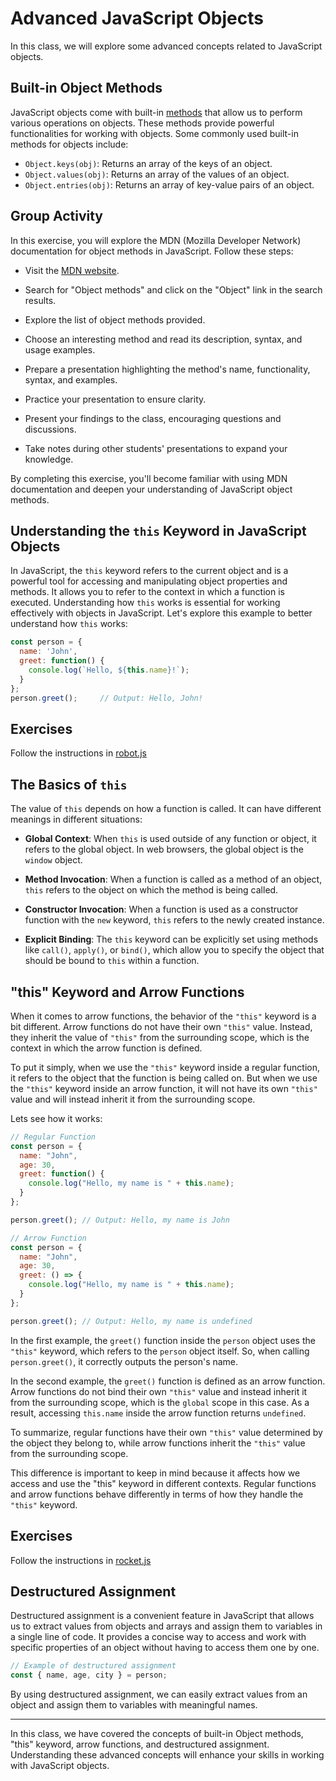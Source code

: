 # Advanced JavaScript Objects

In this class, we will explore some advanced concepts related to JavaScript objects.

## Built-in Object Methods

JavaScript objects come with built-in [methods](https://developer.mozilla.org/en-US/docs/Web/JavaScript/Reference/Global_Objects/Object) that allow us to perform various operations on objects. These methods provide powerful functionalities for working with objects. Some commonly used built-in methods for objects include:

- `Object.keys(obj)`: Returns an array of the keys of an object.
- `Object.values(obj)`: Returns an array of the values of an object.
- `Object.entries(obj)`: Returns an array of key-value pairs of an object.

## Group Activity

In this exercise, you will explore the MDN (Mozilla Developer Network) documentation for object methods in JavaScript. Follow these steps:

- Visit the [MDN website](https://developer.mozilla.org/).

- Search for "Object methods" and click on the "Object" link in the search results.

- Explore the list of object methods provided.

- Choose an interesting method and read its description, syntax, and usage examples.

- Prepare a presentation highlighting the method's name, functionality, syntax, and examples.

- Practice your presentation to ensure clarity.

- Present your findings to the class, encouraging questions and discussions.

- Take notes during other students' presentations to expand your knowledge.

By completing this exercise, you'll become familiar with using MDN documentation and deepen your understanding of JavaScript object methods.

## Understanding the `this` Keyword in JavaScript Objects

In JavaScript, the `this` keyword refers to the current object and is a powerful tool for accessing and manipulating object properties and methods. It allows you to refer to the context in which a function is executed. Understanding how `this` works is essential for working effectively with objects in JavaScript.
Let's explore this example to better understand how `this` works:

```javascript
const person = {
  name: 'John',
  greet: function() {
    console.log(`Hello, ${this.name}!`);
  }
};
person.greet();     // Output: Hello, John!
```

## Exercises

Follow the instructions in [robot.js](./exercises/robot.js)

## The Basics of `this`

The value of `this` depends on how a function is called. It can have different meanings in different situations:

- **Global Context**: When `this` is used outside of any function or object, it refers to the global object. In web browsers, the global object is the `window` object.

- **Method Invocation**: When a function is called as a method of an object, `this` refers to the object on which the method is being called.

- **Constructor Invocation**: When a function is used as a constructor function with the `new` keyword, `this` refers to the newly created instance.

- **Explicit Binding**: The `this` keyword can be explicitly set using methods like `call()`, `apply()`, or `bind()`, which allow you to specify the object that should be bound to `this` within a function.


## "this" Keyword and Arrow Functions

When it comes to arrow functions, the behavior of the `"this"` keyword is a bit different. Arrow functions do not have their own `"this"` value. Instead, they inherit the value of `"this"` from the surrounding scope, which is the context in which the arrow function is defined.

To put it simply, when we use the `"this"` keyword inside a regular function, it refers to the object that the function is being called on. But when we use the `"this"` keyword inside an arrow function, it will not have its own `"this"` value and will instead inherit it from the surrounding scope.

Lets see how it works:
```js
// Regular Function
const person = {
  name: "John",
  age: 30,
  greet: function() {
    console.log("Hello, my name is " + this.name);
  }
};

person.greet(); // Output: Hello, my name is John

// Arrow Function
const person = {
  name: "John",
  age: 30,
  greet: () => {
    console.log("Hello, my name is " + this.name);
  }
};

person.greet(); // Output: Hello, my name is undefined
```
In the first example, the `greet()` function inside the `person` object uses the `"this"` keyword, which refers to the `person` object itself. So, when calling `person.greet()`, it correctly outputs the person's name.

In the second example, the `greet()` function is defined as an arrow function. Arrow functions do not bind their own `"this"` value and instead inherit it from the surrounding scope, which is the `global` scope in this case. As a result, accessing `this.name` inside the arrow function returns `undefined`.

To summarize, regular functions have their own `"this"` value determined by the object they belong to, while arrow functions inherit the `"this"` value from the surrounding scope.

This difference is important to keep in mind because it affects how we access and use the "this" keyword in different contexts. Regular functions and arrow functions behave differently in terms of how they handle the `"this"` keyword.

## Exercises

Follow the instructions in [rocket.js](./exercises/rocket.js)


## Destructured Assignment

Destructured assignment is a convenient feature in JavaScript that allows us to extract values from objects and arrays and assign them to variables in a single line of code. It provides a concise way to access and work with specific properties of an object without having to access them one by one.

```javascript
// Example of destructured assignment
const { name, age, city } = person;
```
By using destructured assignment, we can easily extract values from an object and assign them to variables with meaningful names.

---

In this class, we have covered the concepts of built-in Object methods, "this" keyword, arrow functions, and destructured assignment. Understanding these advanced concepts will enhance your skills in working with JavaScript objects.
